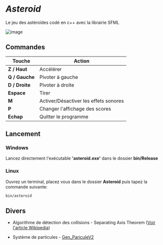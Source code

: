 # _Asteroid_

Le jeu des astéroïdes codé en c++ avec la librairie SFML

![image](https://user-images.githubusercontent.com/61056605/116701306-0e18ed00-a9c8-11eb-8c7a-852e5bc0f3d5.png)

## Commandes

| Touche | Action |
| ------ | ------ |
| **Z / Haut** | Accélérer |
| **Q / Gauche** | Pivoter à gauche |
| **D / Droite** | Pivoter à droite |
| **Espace** | Tirer |
| **M** | Activer/Désactiver les effets sonores |
| **P** | Changer l'affichage des scores |
|**Echap**| Quitter le programme|

## Lancement
### Windows
 Lancez directement l'exécutable **'asteroid.exe'** dans le dossier **bin/Release**

### Linux
Ouvrez un terminal, placez vous dans le dossier **Asteroid** puis tapez la commande suivante:
 ```sh 
 bin/asteroid 
 ```

## Divers
- Algorithme de détection des collisions - Separating Axis Theorem ([Voir l'article Wikipedia](https://fr.wikipedia.org/wiki/S%C3%A9paration_des_convexes))

- Système de particules -  [Gen_PariculeV2](https://github.com/MHAVGOUDOUKIAN/Gen_ParticuleV2)
